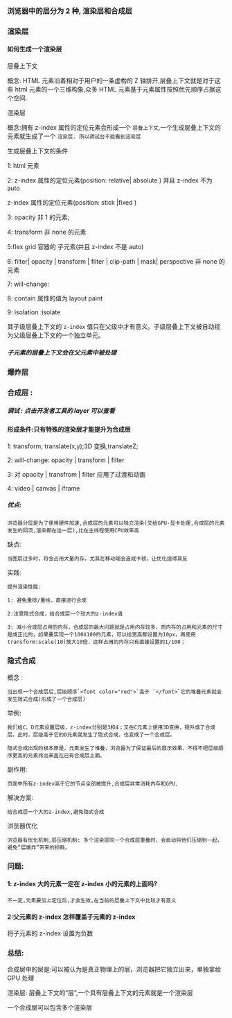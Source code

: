 ### 浏览器中的层分为 2 种, 渲染层和合成层

### 渲染层

#### 如何生成一个渲染层

层叠上下文

概念: HTML 元素沿着相对于用户的一条虚构的 Z 轴排开,层叠上下文就是对于这些 html 元素的一个三维构象,众多 HTML 元素基于元素属性按照优先顺序占据这个空间.

渲染层

概念:拥有 z-index 属性的定位元素会形成一个 `层叠上下文`,一个生成层叠上下文的元素就生成了一个 `渲染层. 所以调试台不能看到渲染层`

生成层叠上下文的条件

1: html 元素

2: z-index 属性的定位元素(position: relative| absolute ) 并且 z-index 不为 auto

z-index 属性的定位元素(position: stick |fixed )

3: opacity 非 1 的元素;

4: transform 非 none 的元素

5:flex grid 容器的 子元素(并且 z-index 不是 auto)

6: filter| opacity | transform | filter | clip-path | mask| perspective 非 none 的元素

7: will-change:

8: contain 属性的值为 layout paint

9: isolation :isolate

其子级层叠上下文的 `z-index` 值只在父级中才有意义。子级层叠上下文被自动视为父级层叠上下文的一个独立单元。

##### 子元素的层叠上下文会在父元素中被处理

### 爆炸层

### 合成层 :

##### 调试 : 点击开发者工具的 layer 可以查看

#### 形成条件:只有特殊的渲染层才能提升为合成层

1: transform; translate(x,y);3D 变换,translateZ;

2: will-change: opacity | transform | filter

3: 对 opacity | transfrom | filter 应用了过渡和动画

4: video | canvas | iframe

##### 优点:

    浏览器分层是为了使用硬件加速,合成层的元素可以独立渲染(交给GPU-显卡处理,合成层的元素发生的回流,渲染都在这一层),比在主线程使用CPU效率高

缺点:

    当图层过多时，将会占用大量内存，尤其在移动端会造成卡顿，让优化适得其反

实践:

    提升渲染性能:

    1: 避免重排/重绘，直接进行合成

    2:注意隐式合成，给合成层一个较大的z-index值

    3: 减小合成层占用的内存，合成层的最大问题就是占用内存较多，而内存的占用和元素的尺寸是成正比的，如果要实现一个100X100的元素，可以给宽高都设置为10px，再使用transform:scale(10)放大10倍，这样占用的内存只有直接设置的1/100；

### 隐式合成

概念 :

    当出现一个合成层后,层级顺序`<font color="red">`高于 `</font>`它的堆叠元素就会发生隐式合成(形成了一个合成层)

举例:

    我们给C、D元素设置层级，z-index分别是3和4；又在C元素上使用3D变换，提升成了合成层。此时，层级高于它的D元素就发生了隐式合成，也变成了一个合成层。

    隐式合成出现的根本原是，元素发生了堆叠，浏览器为了保证最后的展示效果，不得不把层级顺序更高的元素拎出来盖在已有合成层上面。

副作用:

    页面中所有z-index高于它的节点全部被提升,合成层非常消耗内存和GPU,

解决方案:

    给合成层一个大的z-index,避免隐式合成

浏览器优化

    浏览器有优化机制,层压缩机制: 多个渲染层同一个合成层重叠时，会自动将他们压缩到一起，避免“层爆炸”带来的损耗。

### 问题:

#### 1: z-index 大的元素一定在 z-index 小的元素的上面吗?

    不一定,元素要加上定位后,才会生效,在当前的层叠上下文中比较才有意义

#### 2:父元素的 z-index 怎样覆盖子元素的 z-index

将子元素的 z-index 设置为负数

### 总结:

合成层中的层是:可以被认为是真正物理上的层，浏览器把它独立出来，单独拿给 GPU 处理

渲染层: 层叠上下文的“层”,一个具有层叠上下文的元素就是一个渲染层

一个合成层可以包含多个渲染层
